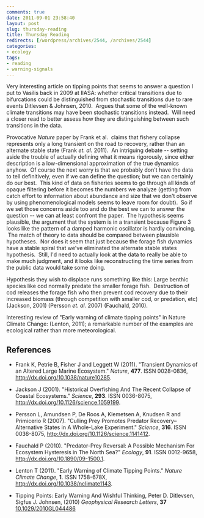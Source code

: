 ```yaml
---
comments: true
date: 2011-09-01 23:58:40
layout: post
slug: thursday-reading
title: Thursday Reading
redirects: [/wordpress/archives/2544, /archives/2544]
categories:
- ecology
tags:
- reading
- warning-signals
---
```


Very interesting article on tipping points that seems to answer a question I put to Vasilis back in 2009 at IIASA: whether critical transitions due to bifurcations could be distinguished from stochastic transitions due to rare events Ditlevsen & Johnsen, 2010.  Argues that some of the well-known climate transitions may have been stochastic transitions instead.  Will need a closer read to better assess how they are distinguishing between such transitions in the data.

Provocative _Nature_ paper by Frank et al.  claims that fishery collapse represents only a long transient on the road to recovery, rather than an alternate stable state (Frank _et. al._ 2011).  An intriguing debate -- setting aside the trouble of actually defining what it means rigorously, since either description is a low-dimensional approximation of the true dynamics anyhow.  Of course the next worry is that we probably don't have the data to tell definitively, even if we can define the question; but we can certainly do our best.  This kind of data on fisheries seems to go through all kinds of opaque filtering before it becomes the numbers we analyze (getting from catch effort to information about abundance and size that we don't observe by using phenomenological models seems to leave room for doubt).  So if we set those concerns aside too and do the best we can to answer the question -- we can at least confront the paper.  The hypothesis seems plausible, the argument that the system is in a transient because Figure 3 looks like the pattern of a damped harmonic oscillator is hardly convincing.  The match of theory to data should be compared between plausible hypotheses.  Nor does it seem that just because the forage fish dynamics have a stable spiral that we've eliminated the alternate stable states hypothesis.  Still, I'd need to actually look at the data to really be able to make much judgment, and it looks like reconstructing the time series from the public data would take some doing.

Hypothesis they wish to displace runs something like this: Large benthic species like cod normally predate the smaller forage fish.  Destruction of cod releases the forage fish who then prevent cod recovery due to their increased biomass (through competition with smaller cod, or predation, etc) (Jackson, 2001) (Persson _et. al._ 2007)
(Fauchald, 2010).

Interesting review of "Early warning of climate tipping points" in Nature Climate Change: (Lenton, 2011); a remarkable number of the examples are ecological rather than more meteorological.  


## References


- Frank K, Petrie B, Fisher J and Leggett W (2011).
"Transient Dynamics of an Altered Large Marine Ecosystem."
*Nature*, **477**.
ISSN 0028-0836, <a href="http://dx.doi.org/10.1038/nature10285">http://dx.doi.org/10.1038/nature10285</a>.

- Jackson J (2001).
"Historical Overfishing And The Recent Collapse of Coastal Ecosystems."
*Science*, **293**.
ISSN 0036-8075, <a href="http://dx.doi.org/10.1126/science.1059199">http://dx.doi.org/10.1126/science.1059199</a>.

- Persson L, Amundsen P, De Roos A, Klemetsen A, Knudsen R and Primicerio R (2007).
"Culling Prey Promotes Predator Recovery&ndash;Alternative States in A Whole-Lake Experiment."
*Science*, **316**.
ISSN 0036-8075, <a href="http://dx.doi.org/10.1126/science.1141412">http://dx.doi.org/10.1126/science.1141412</a>.

- Fauchald P (2010).
"Predator-Prey Reversal: A Possible Mechanism For Ecosystem Hysteresis in The North Sea?"
*Ecology*, **91**.
ISSN 0012-9658, <a href="http://dx.doi.org/10.1890/09-1500.1">http://dx.doi.org/10.1890/09-1500.1</a>.

- Lenton T (2011).
"Early Warning of Climate Tipping Points."
*Nature Climate Change*, **1**.
ISSN 1758-678X, <a href="http://dx.doi.org/10.1038/nclimate1143">http://dx.doi.org/10.1038/nclimate1143</a>.



-  Tipping Points: Early Warning And Wishful Thinking, Peter D. Ditlevsen, Sigfus J. Johnsen,  (2010) *Geophysical Research Letters*, **37**    [10.1029/2010GL044486](http://dx.doi.org/10.1029/2010GL044486)
